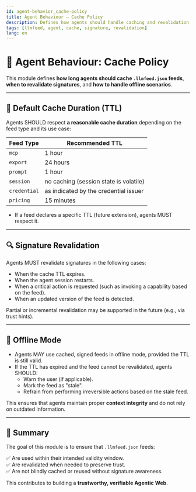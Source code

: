 ```yaml
---
id: agent-behavior_cache-policy
title: Agent Behaviour — Cache Policy
description: Defines how agents should handle caching and revalidation of `.llmfeed.json` feeds.
tags: [llmfeed, agent, cache, signature, revalidation]
lang: en
---
```


# 🧠 Agent Behaviour: Cache Policy

This module defines **how long agents should cache `.llmfeed.json` feeds**, **when to revalidate signatures**, and **how to handle offline scenarios**.

---

## 🔄 Default Cache Duration (TTL)

Agents SHOULD respect **a reasonable cache duration** depending on the feed type and its use case:

| Feed Type    | Recommended TTL |
| ------------ | --------------- |
| `mcp`        | 1 hour          |
| `export`     | 24 hours        |
| `prompt`     | 1 hour          |
| `session`    | no caching (session state is volatile) |
| `credential` | as indicated by the credential issuer |
| `pricing`    | 15 minutes      |

- If a feed declares a specific TTL (future extension), agents MUST respect it.

---

## 🔍 Signature Revalidation

Agents MUST revalidate signatures in the following cases:

- When the cache TTL expires.
- When the agent session restarts.
- When a critical action is requested (such as invoking a capability based on the feed).
- When an updated version of the feed is detected.

Partial or incremental revalidation may be supported in the future (e.g., via trust hints).

---

## 📡 Offline Mode

- Agents MAY use cached, signed feeds in offline mode, provided the TTL is still valid.
- If the TTL has expired and the feed cannot be revalidated, agents SHOULD:
  - Warn the user (if applicable).
  - Mark the feed as "stale".
  - Refrain from performing irreversible actions based on the stale feed.

This ensures that agents maintain proper **context integrity** and do not rely on outdated information.

---

## 🚦 Summary

The goal of this module is to ensure that `.llmfeed.json` feeds:

✅ Are used within their intended validity window.  
✅ Are revalidated when needed to preserve trust.  
✅ Are not blindly cached or reused without signature awareness.  

This contributes to building a **trustworthy, verifiable Agentic Web**.